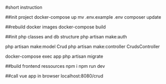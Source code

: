 #short instruction

##init project
docker-compose up
mv .env.example .env
composer update

##rebuild docker images
docker-compose build

##init php classes and db structure
php artisan make:auth

php artisan make:model Crud
php artisan make:controller CrudsController

docker-compose exec app php artisan migrate

##build frontend ressources
npm i
npm run dev

##call vue app in browser
localhost:8080/crud
